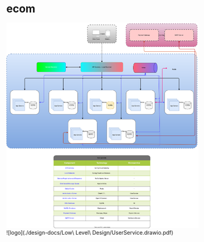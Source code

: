 

# ecom

![logo](./design-docs/HLD.svg)
![logo](./design-docs/Low\ Level\ Design/UserService.drawio.pdf)

